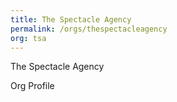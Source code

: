```yaml
---
title: The Spectacle Agency	
permalink: /orgs/thespectacleagency
org: tsa
---
```


The Spectacle Agency

Org Profile
